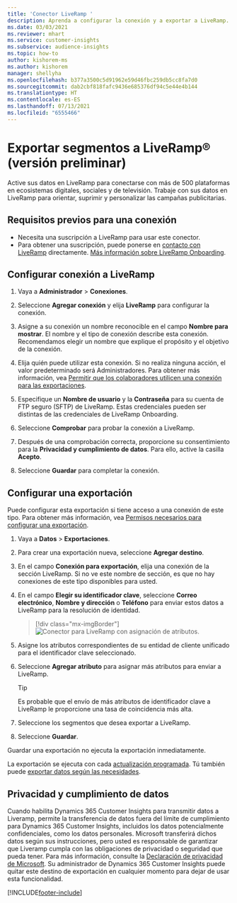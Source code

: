 ```yaml
---
title: 'Conector LiveRamp '
description: Aprenda a configurar la conexión y a exportar a LiveRamp.
ms.date: 03/03/2021
ms.reviewer: mhart
ms.service: customer-insights
ms.subservice: audience-insights
ms.topic: how-to
author: kishorem-ms
ms.author: kishorem
manager: shellyha
ms.openlocfilehash: b377a3500c5d91962e59d46fbc259db5cc8fa7d0
ms.sourcegitcommit: dab2cbf818fafc9436e685376df94c5e44e4b144
ms.translationtype: HT
ms.contentlocale: es-ES
ms.lasthandoff: 07/13/2021
ms.locfileid: "6555466"
---
```

# <a name="export-segments-to-liverampreg-preview"></a>Exportar segmentos a LiveRamp&reg; (versión preliminar)

Active sus datos en LiveRamp para conectarse con más de 500 plataformas en ecosistemas digitales, sociales y de televisión. Trabaje con sus datos en LiveRamp para orientar, suprimir y personalizar las campañas publicitarias.

## <a name="prerequisites-for-a-connection"></a>Requisitos previos para una conexión

- Necesita una suscripción a LiveRamp para usar este conector.
- Para obtener una suscripción, puede ponerse en [contacto con LiveRamp](https://liveramp.com/contact/) directamente. [Más información sobre LiveRamp Onboarding](https://liveramp.com/our-platform/data-onboarding/).

## <a name="set-up-connection-to-liveramp"></a>Configurar conexión a LiveRamp

1. Vaya a **Administrador** > **Conexiones**.

1. Seleccione **Agregar conexión** y elija **LiveRamp** para configurar la conexión.

1. Asigne a su conexión un nombre reconocible en el campo **Nombre para mostrar**. El nombre y el tipo de conexión describe esta conexión. Recomendamos elegir un nombre que explique el propósito y el objetivo de la conexión.

1. Elija quién puede utilizar esta conexión. Si no realiza ninguna acción, el valor predeterminado será Administradores. Para obtener más información, vea [Permitir que los colaboradores utilicen una conexión para las exportaciones](connections.md#allow-contributors-to-use-a-connection-for-exports).

1. Especifique un **Nombre de usuario** y la **Contraseña** para su cuenta de FTP seguro (SFTP) de LiveRamp.
Estas credenciales pueden ser distintas de las credenciales de LiveRamp Onboarding.

1. Seleccione **Comprobar** para probar la conexión a LiveRamp.

1. Después de una comprobación correcta, proporcione su consentimiento para la **Privacidad y cumplimiento de datos**. Para ello, active la casilla **Acepto**.

1. Seleccione **Guardar** para completar la conexión.

## <a name="configure-an-export"></a>Configurar una exportación

Puede configurar esta exportación si tiene acceso a una conexión de este tipo. Para obtener más información, vea [Permisos necesarios para configurar una exportación](export-destinations.md#set-up-a-new-export).

1. Vaya a **Datos** > **Exportaciones**.

1. Para crear una exportación nueva, seleccione **Agregar destino**.

1. En el campo **Conexión para exportación**, elija una conexión de la sección LiveRamp. Si no ve este nombre de sección, es que no hay conexiones de este tipo disponibles para usted.

1. En el campo **Elegir su identificador clave**, seleccione **Correo electrónico**, **Nombre y dirección** o **Teléfono** para enviar estos datos a LiveRamp para la resolución de identidad.
   > [!div class="mx-imgBorder"]
   > ![Conector para LiveRamp con asignación de atributos.](media/export-liveramp-segments.png "Conector para LiveRamp con asignación de atributos")

1. Asigne los atributos correspondientes de su entidad de cliente unificado para el identificador clave seleccionado.

1. Seleccione **Agregar atributo** para asignar más atributos para enviar a LiveRamp.

   > [!TIP]
   > Es probable que el envío de más atributos de identificador clave a LiveRamp le proporcione una tasa de coincidencia más alta.

1. Seleccione los segmentos que desea exportar a LiveRamp.

1. Seleccione **Guardar**.

Guardar una exportación no ejecuta la exportación inmediatamente.

La exportación se ejecuta con cada [actualización programada](system.md#schedule-tab). Tú también puede [exportar datos según las necesidades](export-destinations.md#run-exports-on-demand). 


## <a name="data-privacy-and-compliance"></a>Privacidad y cumplimiento de datos

Cuando habilita Dynamics 365 Customer Insights para transmitir datos a Liveramp, permite la transferencia de datos fuera del límite de cumplimiento para Dynamics 365 Customer Insights, incluidos los datos potencialmente confidenciales, como los datos personales. Microsoft transferirá dichos datos según sus instrucciones, pero usted es responsable de garantizar que Liveramp cumpla con las obligaciones de privacidad o seguridad que pueda tener. Para más información, consulte la [Declaración de privacidad de Microsoft](https://go.microsoft.com/fwlink/?linkid=396732).
Su administrador de Dynamics 365 Customer Insights puede quitar este destino de exportación en cualquier momento para dejar de usar esta funcionalidad.

[!INCLUDE[footer-include](../includes/footer-banner.md)]
